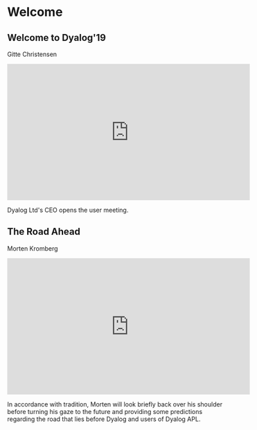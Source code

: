 # Welcome

## Welcome to Dyalog'19
Gitte Christensen

<iframe width="560" height="315" src="https://www.youtube-nocookie.com/embed/-d_PJfXR2Hk" frameborder="0" allow="accelerometer; autoplay; clipboard-write; encrypted-media; gyroscope; picture-in-picture" allowfullscreen></iframe>

Dyalog Ltd's CEO opens the user meeting.

## The Road Ahead
Morten Kromberg

<iframe width="560" height="315" src="https://www.youtube-nocookie.com/embed/cW6mW_nMYQI" frameborder="0" allow="accelerometer; autoplay; clipboard-write; encrypted-media; gyroscope; picture-in-picture" allowfullscreen></iframe>

In accordance with tradition, Morten will look briefly back over his shoulder before turning his gaze to the future and providing some predictions regarding the road that lies before Dyalog and users of Dyalog APL.